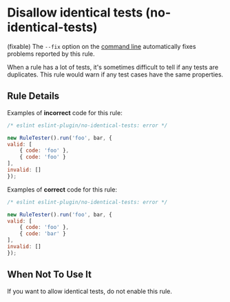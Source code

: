 # Disallow identical tests (no-identical-tests)

(fixable) The `--fix` option on the [command line](https://eslint.org/docs/user-guide/command-line-interface#-fix) automatically fixes problems reported by this rule.

When a rule has a lot of tests, it's sometimes difficult to tell if any tests are duplicates. This rule would warn if any test cases have the same properties.

## Rule Details

Examples of **incorrect** code for this rule:

```js
/* eslint eslint-plugin/no-identical-tests: error */

new RuleTester().run('foo', bar, {
valid: [
    { code: 'foo' },
    { code: 'foo' }
],
invalid: []
});

```

Examples of **correct** code for this rule:

```js
/* eslint eslint-plugin/no-identical-tests: error */

new RuleTester().run('foo', bar, {
valid: [
    { code: 'foo' },
    { code: 'bar' }
],
invalid: []
});

```

## When Not To Use It

If you want to allow identical tests, do not enable this rule.

